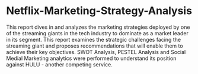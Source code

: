 # Netflix-Marketing-Strategy-Analysis
This report dives in and analyzes the marketing strategies deployed by one of the streaming giants in the tech industry to dominate as a market leader in its segment. This report examines the strategic challenges facing the streaming giant and proposes recommendations that will enable them to achieve their key objectives. SWOT Analysis, PESTEL Analysis and Social Medial Marketing analytics were performed to understand its position against HULU - another competing service.
